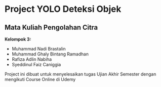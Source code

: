 # Project YOLO Deteksi Objek

## Mata Kuliah Pengolahan Citra

**Kelompok 3:**
- Muhammad Nadi Brastalin
- Muhammad Ghaly Bintang Ramadhan
- Rafiza Adlin Nabiha
- Syeddinul Faiz Caniggia

Project ini dibuat untuk menyelesaikan tugas Ujian Akhir Semester dengan mengikuti Course Online di Udemy
